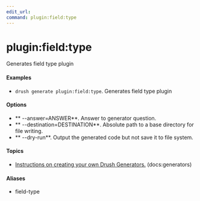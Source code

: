 ```yaml
---
edit_url: 
command: plugin:field:type
---
```

# plugin:field:type

Generates field type plugin

#### Examples

- <code>drush generate plugin:field:type</code>. Generates field type plugin

#### Options

- ** --answer=ANSWER**. Answer to generator question.
- ** --destination=DESTINATION**. Absolute path to a base directory for file writing.
- ** --dry-run**. Output the generated code but not save it to file system.

#### Topics

- [Instructions on creating your own Drush Generators.](../../vendor/drush/drush/docs/generators.md) (docs:generators)

#### Aliases

- field-type

